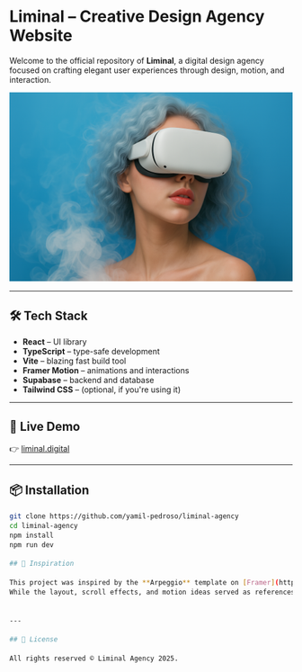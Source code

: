 # Liminal – Creative Design Agency Website

Welcome to the official repository of **Liminal**, a digital design agency focused on crafting elegant user experiences through design, motion, and interaction.

![Liminal Screenshot](./public/images/hero/hero1.png)

---

## 🛠 Tech Stack

- **React** – UI library
- **TypeScript** – type-safe development
- **Vite** – blazing fast build tool
- **Framer Motion** – animations and interactions
- **Supabase** – backend and database
- **Tailwind CSS** – (optional, if you're using it)

---

## 🚀 Live Demo

👉 [liminal.digital](https://liminal.digital)

---

## 📦 Installation

```bash
git clone https://github.com/yamil-pedroso/liminal-agency
cd liminal-agency
npm install
npm run dev

## 🎨 Inspiration

This project was inspired by the **Arpeggio** template on [Framer](https://framer.com).
While the layout, scroll effects, and motion ideas served as references, all code, images, and written content were created from scratch for Liminal.


---

## 📄 License

All rights reserved © Liminal Agency 2025.
